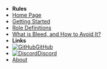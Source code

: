 - **Rules**
- [Home Page](../introduction)
- [Getting Started](getting-started)
- [Role Definitions](role-definitions)
- [What is Bleed, and How to Avoid It?](what-is-bleed-and-how-to-avoid-it)
- **Links**
- [![GitHub](https://icongr.am/simple/github.svg?color=808080&size=16)GitHub](https://github.com/LockdownRP-PZ/lockdownrp-pz.github.io/)
- [![Discord](https://icongr.am/simple/discord.svg?colored&size=16)Discord](https://discord.gg/AyhJfGUGfU)
- [About](../about)
